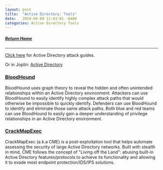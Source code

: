 ```yaml
---
layout: post
title:  "Active Directory: Tools"
date:   2019-08-09 11:03:01 -0400
categories: Active Directory Tools
---
```

##### [Return Home](https://thegetch.github.io/penetration/testing/resources/2020/07/24/Home/)

---

[Click here](https://thegetch.github.io/PenetrationTestingResources/ActiveDirectory) for Active Directory attack guides.

Or in Joplin: [Active Directory](../../Penetration%20Testing%20Resources/Guides+Resources/Active%20Directory.md)

### [BloodHound](https://github.com/BloodHoundAD/BloodHound)

BloodHound uses graph theory to reveal the hidden and often unintended relationships within an Active Directory environment. Attackers can use BloodHound to easily identify highly complex attack paths that would otherwise be impossible to quickly identify. Defenders can use BloodHound to identify and eliminate those same attack paths. Both blue and red teams can use BloodHound to easily gain a deeper understanding of privilege relationships in an Active Directory environment.

### [CrackMapExec](https://github.com/byt3bl33d3r/CrackMapExec)

CrackMapExec (a.k.a CME) is a post-exploitation tool that helps automate assessing the security of large Active Directory networks. Built with stealth in mind, CME follows the concept of "Living off the Land": abusing built-in Active Directory features/protocols to achieve its functionality and allowing it to evade most endpoint protection/IDS/IPS solutions.

